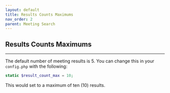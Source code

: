 ```yaml
---
layout: default
title: Results Counts Maximums
nav_order: 2
parent: Meeting Search
---
```


## Results Counts Maximums

---


The default number of meeting results is 5.  You can change this in your `config.php` with the following:

```php
static $result_count_max = 10;
```

This would set to a maximum of ten (10) results.
